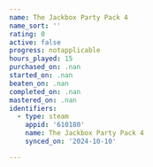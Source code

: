 ```yaml
---
name: The Jackbox Party Pack 4
name_sort: ''
rating: 0
active: false
progress: notapplicable
hours_played: 15
purchased_on: .nan
started_on: .nan
beaten_on: .nan
completed_on: .nan
mastered_on: .nan
identifiers:
  - type: steam
    appid: '610180'
    name: The Jackbox Party Pack 4
    synced_on: '2024-10-10'

---
```


